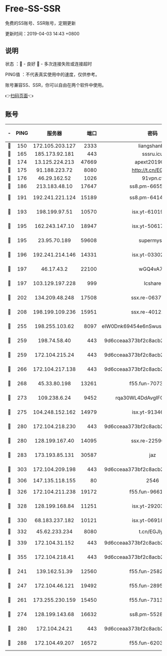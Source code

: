 # Free-SS-SSR

免费的SS账号、SSR账号，定期更新

更新时间：2019-04-03 14:43 +0800

## 说明

状态     ：🙂 - 良好 🙁 - 多次连接失败或连接超时

PING值   ：不代表真实使用中的速度，仅供参考。

账号兼容SS、SSR，你可以自由在两个软件中使用。

👉[扫码页面](https://liesauer.github.io/Free-SS-SSR/)👈

## 账号

|-|PING|服务器|端口|密码|加密方式|区域|
|:----:|:----:|:-----:|-----:|:----:|:----:|:----:|
|🙂|150|172.105.203.127|2333|liangshanbo|chacha20|JP|
|🙂|165|185.173.92.181|443|sssru.icu|rc4-md5|RU|
|🙂|174|13.125.224.213|47669|apext2019001|chacha20|KR|
|🙂|175|91.188.223.72|8080|http://t.cn/EGJIyrl|rc4-md5|RU|
|🙂|176|46.29.162.52|1026|91vpn.cf|rc4-md5|RU|
|🙂|186|213.183.48.10|17647|ss8.pm-66557674|rc4-md5|RU|
|🙂|191|192.241.221.124|15189|ss8.pm-64148140|aes-256-cfb|US|
|🙂|193|198.199.97.51|10570|isx.yt-61019132|aes-256-cfb|US|
|🙂|195|162.243.147.10|18947|isx.yt-50617659|aes-256-cfb|US|
|🙂|195|23.95.70.189|59608|supermyssr|chacha20-ietf|US|
|🙂|196|192.241.214.146|14331|isx.yt-03302114|aes-256-cfb|US|
|🙂|197|46.17.43.2|22100|wGQ4vA7D|aes-256-gcm|RU|
|🙂|197|103.129.197.228|999|lcshare|aes-256-cfb|US|
|🙂|202|134.209.48.248|17508|ssx.re-06377061|aes-256-cfb|US|
|🙂|208|198.199.109.236|15951|ssx.re-40122828|aes-256-cfb|US|
|🙂|255|198.255.103.62|8097|eIW0Dnk69454e6nSwuspv9DmS201tQ0D|aes-256-cfb|US|
|🙂|259|198.74.58.40|443|9d6cceaa373bf2c8acb22e60b6a58be6|aes-256-cfb|US|
|🙂|259|172.104.215.24|443|9d6cceaa373bf2c8acb22e60b6a58be6|aes-256-cfb|US|
|🙂|266|172.104.217.138|443|9d6cceaa373bf2c8acb22e60b6a58be6|aes-256-cfb|US|
|🙂|268|45.33.80.198|13261|f55.fun-70732084|aes-256-cfb|US|
|🙂|273|109.238.6.24|9452|rqa30WL4DdAvgIFG6Fs3znzTa|aes-256-cfb|FR|
|🙂|275|104.248.152.162|14979|isx.yt-91346300|aes-256-cfb|SG|
|🙂|280|172.104.218.230|443|9d6cceaa373bf2c8acb22e60b6a58be6|aes-256-cfb|US|
|🙂|280|128.199.167.40|14095|ssx.re-22596370|aes-256-cfb|SG|
|🙂|283|173.193.85.131|30587|jaz|aes-256-cfb|US|
|🙂|303|172.104.209.198|443|9d6cceaa373bf2c8acb22e60b6a58be6|aes-256-cfb|US|
|🙂|306|147.135.118.155|80|2546|chacha20|US|
|🙂|326|172.104.211.238|19172|f55.fun-96617780|aes-256-cfb|US|
|🙂|328|128.199.168.84|11251|isx.yt-29203965|aes-256-cfb|SG|
|🙂|330|68.183.237.182|10121|isx.yt-06918011|aes-256-cfb|SG|
|🙂|332|45.62.233.234|8080|t.cn/EGJIyrl|rc4-md5|CA|
|🙂|339|172.104.31.152|443|9d6cceaa373bf2c8acb22e60b6a58be6|aes-256-cfb|US|
|🙂|355|172.104.218.41|443|9d6cceaa373bf2c8acb22e60b6a58be6|aes-256-cfb|US|
|🙂|241|139.162.51.39|12560|f55.fun-25829930|aes-256-cfb|SG|
|🙂|247|172.104.46.121|19492|f55.fun-28953423|aes-256-cfb|SG|
|🙂|261|173.255.230.159|15450|f55.fun-73133420|aes-256-cfb|US|
|🙂|274|128.199.143.68|16632|ss8.pm-55286223|aes-256-cfb|SG|
|🙂|280|172.104.24.21|443|9d6cceaa373bf2c8acb22e60b6a58be6|aes-256-cfb|US|
|🙂|288|172.104.49.207|16572|f55.fun-62039376|aes-256-cfb|SG|
